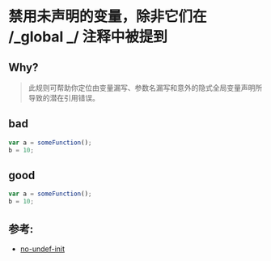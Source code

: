 # 禁用未声明的变量，除非它们在 /_global _/ 注释中被提到

## Why?

> 此规则可帮助你定位由变量漏写、参数名漏写和意外的隐式全局变量声明所导致的潜在引用错误。

## bad

```js
var a = someFunction();
b = 10;
```

## good

```js
var a = someFunction();
b = 10;
```

## 参考:

- [no-undef-init](https://eslint.org/docs/rules/no-undef-init)
